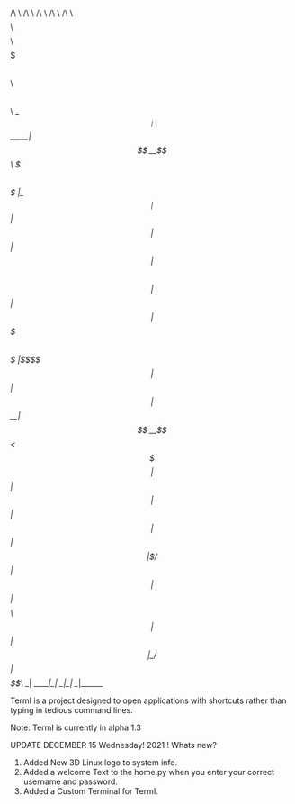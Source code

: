  /\    \                  /\    \                  /\    \                  /\    \                  /\    \         
 $$$$$$$$\ $$$$$$$$\ $$$$$$$\  $$\      $$\ $$$$$$\ 
\__$$  __|$$  _____|$$  __$$\ $$$\    $$$ |\_$$  _|
   $$ |   $$ |      $$ |  $$ |$$$$\  $$$$ |  $$ |  
   $$ |   $$$$$\    $$$$$$$  |$$\$$\$$ $$ |  $$ |  
   $$ |   $$  __|   $$  __$$< $$ \$$$  $$ |  $$ |  
   $$ |   $$ |      $$ |  $$ |$$ |\$  /$$ |  $$ |  
   $$ |   $$$$$$$$\ $$ |  $$ |$$ | \_/ $$ |$$$$$$\ 
   \__|   \________|\__|  \__|\__|     \__|\______

TermI is a project designed to open applications with shortcuts rather than typing in tedious command lines.

Note:
TermI is currently in alpha 1.3

UPDATE DECEMBER 15 Wednesday! 2021 !
Whats new?
1. Added New 3D Linux logo to system info.
2. Added a welcome Text to the home.py when you enter your correct username and password.
3. Added a Custom Terminal for TermI.
